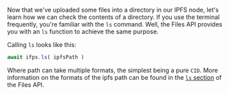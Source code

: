 Now that we've uploaded some files into a directory in our IPFS node, let's learn how we can check the contents of a directory. If you use the terminal frequently, you're familiar with the `ls` command. Well, the Files API provides you with an `ls` function to achieve the same purpose.

Calling `ls` looks like this:

```javascript
await ifps.ls( ipfsPath )
```

Where path can take multiple formats, the simplest being a pure `CID`. More information on the formats of the ipfs path can be found in the [`ls` section](https://github.com/ipfs/interface-js-ipfs-core/blob/master/SPEC/FILES.md#ls)  of the Files API.

